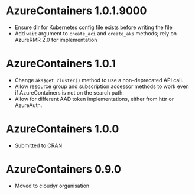 # AzureContainers 1.0.1.9000

* Ensure dir for Kubernetes config file exists before writing the file
* Add `wait` argument to `create_aci` and `create_aks` methods; rely on AzureRMR 2.0 for implementation

# AzureContainers 1.0.1

* Change `aks$get_cluster()` method to use a non-deprecated API call.
* Allow resource group and subscription accessor methods to work even if AzureContainers is not on the search path.
* Allow for different AAD token implementations, either from httr or AzureAuth.

# AzureContainers 1.0.0

* Submitted to CRAN

# AzureContainers 0.9.0

* Moved to cloudyr organisation
